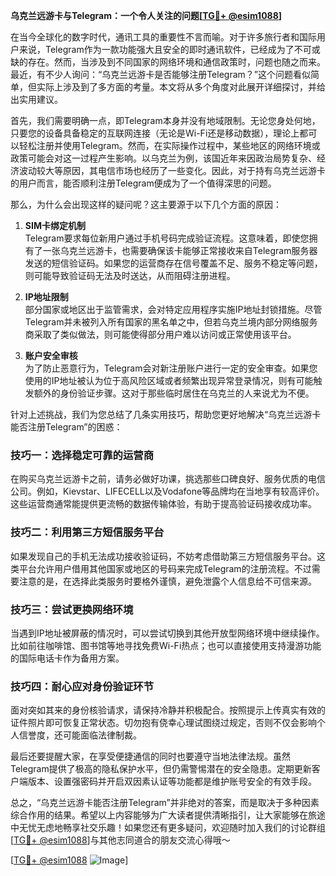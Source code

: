 **乌克兰远游卡与Telegram：一个令人关注的问题[[TG💪+ @esim1088](https://t.me/s/esim1088)]**

在当今全球化的数字时代，通讯工具的重要性不言而喻。对于许多旅行者和国际用户来说，Telegram作为一款功能强大且安全的即时通讯软件，已经成为了不可或缺的存在。然而，当涉及到不同国家的网络环境和通信政策时，问题也随之而来。最近，有不少人询问：“乌克兰远游卡是否能够注册Telegram？”这个问题看似简单，但实际上涉及到了多方面的考量。本文将从多个角度对此展开详细探讨，并给出实用建议。

首先，我们需要明确一点，即Telegram本身并没有地域限制。无论您身处何地，只要您的设备具备稳定的互联网连接（无论是Wi-Fi还是移动数据），理论上都可以轻松注册并使用Telegram。然而，在实际操作过程中，某些地区的网络环境或政策可能会对这一过程产生影响。以乌克兰为例，该国近年来因政治局势复杂、经济波动较大等原因，其电信市场也经历了一些变化。因此，对于持有乌克兰远游卡的用户而言，能否顺利注册Telegram便成为了一个值得深思的问题。

那么，为什么会出现这样的疑问呢？这主要源于以下几个方面的原因：

1. **SIM卡绑定机制**  
   Telegram要求每位新用户通过手机号码完成验证流程。这意味着，即使您拥有了一张乌克兰远游卡，也需要确保该卡能够正常接收来自Telegram服务器发送的短信验证码。如果您的运营商存在信号覆盖不足、服务不稳定等问题，则可能导致验证码无法及时送达，从而阻碍注册进程。

2. **IP地址限制**  
   部分国家或地区出于监管需求，会对特定应用程序实施IP地址封锁措施。尽管Telegram并未被列入所有国家的黑名单之中，但若乌克兰境内部分网络服务商采取了类似做法，则可能使得部分用户难以访问或正常使用该平台。

3. **账户安全审核**  
   为了防止恶意行为，Telegram会对新注册账户进行一定的安全审查。如果您使用的IP地址被认为位于高风险区域或者频繁出现异常登录情况，则有可能触发额外的身份验证步骤。这对于那些临时居住在乌克兰的人来说尤为不便。

针对上述挑战，我们为您总结了几条实用技巧，帮助您更好地解决“乌克兰远游卡能否注册Telegram”的困惑：

### 技巧一：选择稳定可靠的运营商
在购买乌克兰远游卡之前，请务必做好功课，挑选那些口碑良好、服务优质的电信公司。例如，Kievstar、LIFECELL以及Vodafone等品牌均在当地享有较高评价。这些运营商通常能提供更流畅的数据传输体验，有助于提高验证码接收成功率。

### 技巧二：利用第三方短信服务平台
如果发现自己的手机无法成功接收验证码，不妨考虑借助第三方短信服务平台。这类平台允许用户借用其他国家或地区的号码来完成Telegram的注册流程。不过需要注意的是，在选择此类服务时要格外谨慎，避免泄露个人信息给不可信来源。

### 技巧三：尝试更换网络环境
当遇到IP地址被屏蔽的情况时，可以尝试切换到其他开放型网络环境中继续操作。比如前往咖啡馆、图书馆等地寻找免费Wi-Fi热点；也可以直接使用支持漫游功能的国际电话卡作为备用方案。

### 技巧四：耐心应对身份验证环节
面对突如其来的身份核验请求，请保持冷静并积极配合。按照提示上传真实有效的证件照片即可恢复正常状态。切勿抱有侥幸心理试图绕过规定，否则不仅会影响个人信誉度，还可能面临法律制裁。

最后还要提醒大家，在享受便捷通信的同时也要遵守当地法律法规。虽然Telegram提供了极高的隐私保护水平，但仍需警惕潜在的安全隐患。定期更新客户端版本、设置强密码并开启双因素认证等功能都是维护账号安全的有效手段。

总之，“乌克兰远游卡能否注册Telegram”并非绝对的答案，而是取决于多种因素综合作用的结果。希望以上内容能够为广大读者提供清晰指引，让大家能够在旅途中无忧无虑地畅享社交乐趣！如果您还有更多疑问，欢迎随时加入我们的讨论群组[[TG💪+ @esim1088](https://t.me/s/esim1088)]与其他志同道合的朋友交流心得哦～

[[TG💪+ @esim1088](https://t.me/s/esim1088) ![Image](https://i.postimg.cc/4NQfJmqS/Snipaste-2025-05-13-00-14-12.png)]